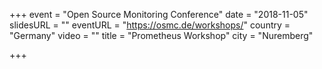 +++
event = "Open Source Monitoring Conference"
date = "2018-11-05"
slidesURL = ""
eventURL = "https://osmc.de/workshops/"
country = "Germany"
video = ""
title = "Prometheus Workshop"
city = "Nuremberg"

+++

